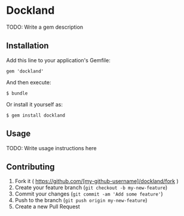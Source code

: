 # Dockland

TODO: Write a gem description

## Installation

Add this line to your application's Gemfile:

    gem 'dockland'

And then execute:

    $ bundle

Or install it yourself as:

    $ gem install dockland

## Usage

TODO: Write usage instructions here

## Contributing

1. Fork it ( https://github.com/[my-github-username]/dockland/fork )
2. Create your feature branch (`git checkout -b my-new-feature`)
3. Commit your changes (`git commit -am 'Add some feature'`)
4. Push to the branch (`git push origin my-new-feature`)
5. Create a new Pull Request
